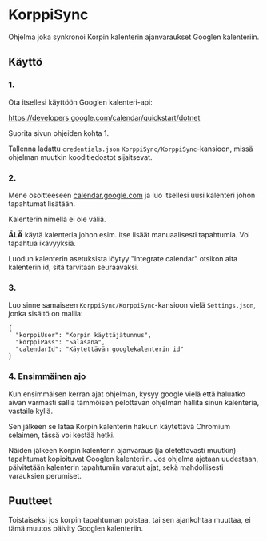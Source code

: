 # KorppiSync

Ohjelma joka synkronoi Korpin kalenterin ajanvaraukset Googlen kalenteriin.

## Käyttö

### 1.

Ota itsellesi käyttöön Googlen kalenteri-api:

https://developers.google.com/calendar/quickstart/dotnet

Suorita sivun ohjeiden kohta 1.

Tallenna ladattu `credentials.json` `KorppiSync/KorppiSync`-kansioon, missä ohjelman muutkin kooditiedostot sijaitsevat.

### 2.

Mene osoitteeseen [calendar.google.com](calendar.google.com) ja luo itsellesi uusi kalenteri johon tapahtumat lisätään.

Kalenterin nimellä ei ole väliä.

**ÄLÄ** käytä kalenteria johon esim. itse lisäät manuaalisesti tapahtumia. Voi tapahtua ikävyyksiä.

Luodun kalenterin asetuksista löytyy "Integrate calendar" otsikon alta kalenterin id, sitä tarvitaan seuraavaksi.

### 3. 

Luo sinne samaiseen `KorppiSync/KorppiSync`-kansioon vielä `Settings.json`, jonka sisältö on mallia:

```
{
  "korppiUser": "Korpin käyttäjätunnus",
  "korppiPass": "Salasana",
  "calendarId": "Käytettävän googlekalenterin id"
}
```

### 4. Ensimmäinen ajo

Kun ensimmäisen kerran ajat ohjelman, kysyy google vielä että haluatko aivan varmasti sallia tämmöisen pelottavan ohjelman hallita sinun kalenteria, vastaile kyllä.

Sen jälkeen se lataa Korpin kalenterin hakuun käytettävä Chromium selaimen, tässä voi kestää hetki.

Näiden jälkeen Korpin kalenterin ajanvaraus (ja oletettavasti muutkin) tapahtumat kopioituvat Googlen kalenteriin. 
Jos ohjelma ajetaan uudestaan, päivitetään kalenterin tapahtumiin varatut ajat, sekä mahdollisesti varauksien perumiset.


## Puutteet

Toistaiseksi jos korpin tapahtuman poistaa, tai sen ajankohtaa muuttaa, ei tämä muutos päivity Googlen kalenteriin.


